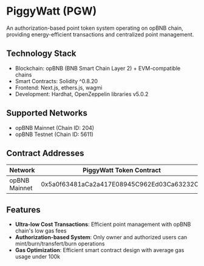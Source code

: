 # PiggyWatt (PGW)

An authorization-based point token system operating on opBNB chain, providing energy-efficient transactions and centralized point management.

## Technology Stack

- Blockchain: opBNB (BNB Smart Chain Layer 2) + EVM-compatible chains
- Smart Contracts: Solidity ^0.8.20
- Frontend: Next.js, ethers.js, wagmi
- Development: Hardhat, OpenZeppelin libraries v5.0.2

## Supported Networks

- opBNB Mainnet (Chain ID: 204)
- opBNB Testnet (Chain ID: 5611)

## Contract Addresses

| Network       | PiggyWatt Token Contract                   |
| ------------- | ------------------------------------------ |
| opBNB Mainnet | 0x5a0f63481aCa2a417E08945C962Ed03Ca63232CB |

## Features

- **Ultra-low Cost Transactions**: Efficient point management with opBNB chain's low gas fees
- **Authorization-based System**: Only owner and authorized users can mint/burn/transfert/burn operations
- **Gas Optimization**: Efficient smart contract design with average gas usage under 100k
